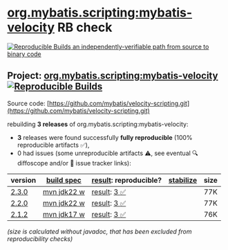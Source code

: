 [org.mybatis.scripting:mybatis-velocity](https://central.sonatype.com/artifact/org.mybatis.scripting/mybatis-velocity/versions) RB check
=======

[![Reproducible Builds](https://reproducible-builds.org/images/logos/rb.svg) an independently-verifiable path from source to binary code](https://reproducible-builds.org/)

## Project: [org.mybatis.scripting:mybatis-velocity](https://central.sonatype.com/artifact/org.mybatis.scripting/mybatis-velocity/versions) [![Reproducible Builds](https://img.shields.io/endpoint?url=https://raw.githubusercontent.com/jvm-repo-rebuild/reproducible-central/master/content/org/mybatis/scripting/mybatis-velocity/badge.json)](https://github.com/jvm-repo-rebuild/reproducible-central/blob/master/content/org/mybatis/scripting/mybatis-velocity/README.md)

Source code: [https://github.com/mybatis/velocity-scripting.git](https://github.com/mybatis/velocity-scripting.git)

rebuilding **3 releases** of org.mybatis.scripting:mybatis-velocity:
- **3** releases were found successfully **fully reproducible** (100% reproducible artifacts :white_check_mark:),
- 0 had issues (some unreproducible artifacts :warning:, see eventual :mag: diffoscope and/or :memo: issue tracker links):

| version | [build spec](/BUILDSPEC.md) | [result](https://reproducible-builds.org/docs/jvm/): reproducible? | [stabilize](https://github.com/google/oss-rebuild/blob/main/cmd/stabilize/README.md) | size |
| -- | --------- | ------ | ------ | -- |
| [2.3.0](https://central.sonatype.com/artifact/org.mybatis.scripting/mybatis-velocity/2.3.0/pom) | [mvn jdk22 w](mybatis-velocity-2.3.0.buildspec) | [result](mybatis-velocity-2.3.0.buildinfo): [3 :white_check_mark: ](mybatis-velocity-2.3.0.buildcompare) | | 77K |
| [2.2.0](https://central.sonatype.com/artifact/org.mybatis.scripting/mybatis-velocity/2.2.0/pom) | [mvn jdk22 w](mybatis-velocity-2.2.0.buildspec) | [result](mybatis-velocity-2.2.0.buildinfo): [3 :white_check_mark: ](mybatis-velocity-2.2.0.buildcompare) | | 77K |
| [2.1.2](https://central.sonatype.com/artifact/org.mybatis.scripting/mybatis-velocity/2.1.2/pom) | [mvn jdk17 w](mybatis-velocity-2.1.2.buildspec) | [result](mybatis-velocity-2.1.2.buildinfo): [3 :white_check_mark: ](mybatis-velocity-2.1.2.buildcompare) | | 76K |

<i>(size is calculated without javadoc, that has been excluded from reproducibility checks)</i>
